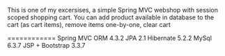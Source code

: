 This is one of my excersises, a simple Spring MVC webshop with session scoped shopping cart.
You can add product available in database to the cart (as cart items), remove items one-by-one, clear cart

============
Spring MVC ORM 4.3.2
JPA 2.1
Hibernate 5.2.2
MySql 6.3.7
JSP + Bootstrap 3.3.7



